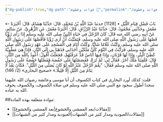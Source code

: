 ```yaml
---
{"dg-publish":true,"dg-path":"فوائد وقطوف 🍒","permalink":"/فوائد وقطوف 🍒/","tags":["الصلاة","الخوف"],"noteIcon":"📑","created":"2025-01-08T13:42:20.213+02:00","updated":"2025-07-22T21:29:26.810+03:00"}
---
```



«- بَابُ فَضْلِ قِيَامِ اللَّيْلِ
• [1128] حدثنا عَبْدُ اللَّهِ بْنُ مُحَمَّدٍ، قَالَ: حَدَّثَنَا هِشَامٌ، قَالَ: أَخْبَرَنَا مَعْمَرٌ، وحَدَّثَنِي مَحْمُودٌ، قَالَ: حَدَّثَنَا عَبْدُ الرَّزَّاقِ، قَالَ: أَخْبَرَنَا مَعْمَرٌ، عَنِ الزُّهْرِيِّ، عَنْ سَالِمٍ، عَنْ أَبِيهِ رضي الله عنه قَالَ: كَانَ الرَّجُلُ فِي حَيَاةِ النَّبِيِّ صلى الله عليه وسلم إِذَا رَأَى رُؤْيَا قَصَّهَا عَلَى رَسُولِ اللَّهِ صلى الله عليه وسلم، فَتَمَنَّيْتُ أَنْ أَرَى رُؤْيَا فَأَقُصَّهَا عَلَى رَسُولِ اللَّهِ صلى الله عليه وسلم، وَكُنْتُ غُلَامًا شَابًّا، وَكُنْتُ أَنَامُ فِي الْمَسْجِدِ عَلَى عَهْدِ رَسُولِ اللَّهِ صلى الله عليه وسلم، فَرَأَيْتُ فِي النَّوْمِ كَأَنَّ مَلَكَيْنِ أَخَذَانِي فَذَهَبَا بِي إِلَى النَّارِ، فَإِذَا هِيَ مَطْوِيَّةٌ كَطَيِّ الْبِئْرِ، وَإِذَا لَهَا قَرْنَانِ، وَإِذَا فِيهَا أُنَاسٌ قَدْ عَرَفْتُهُمْ، فَجَعَلْتُ أَقُولُ: أَعُوذُ بِاللَّهِ مِنَ النَّارِ، قَالَ: فَلَقِيَنَا مَلَكٌ آخَرُ، فَقَالَ لِي: لَمْ تُرَعْ، فَقَصَصْتُهَا عَلَى حَفْصَةَ،فَقَصَّتْهَا حَفْصَةُ عَلَى رَسُولِ اللَّهِ صلى الله عليه وسلم فَقَالَ: "نِعْمَ الرَّجُلُ عَبْدُ اللَّهِ لَوْ كَانَ يُصَلِّي مِنَ اللَّيْلِ". فَكَانَ بَعْدُ لَا يَنَامُ مِنَ اللَّيْلِ إِلَّا قَلِيلًا.»
«صحيح البخاري» (2/ 146)

قلت: كذلك أورد البخاري في كتاب الكسوف أن أبا موسى وعائشة رضوان الله عليهما سجدا أطول سجود مع النبي صلى الله عليه وسلم في صلاة الكسوف، والكسوف يخوف الله به عباده.



##موادة متعلقة بهذه المادة:
- [[مقالات/بعد الممشى والخشوع\|بعد الممشى والخشوع]]
- [[مقالات/العبودية ومدار كثير من الشبهات\|العبودية ومدار كثير من الشبهات]]

